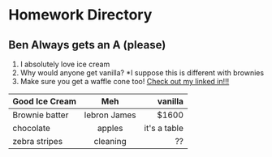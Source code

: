 # Homework Directory
## Ben Always gets an A (please)
1. I absolutely love ice cream
2. Why would anyone get vanilla?
  *I suppose this is different with brownies
3. Make sure you get a waffle cone too!
[Check out my linked in!!!](https://www.linkedin.com/in/benjamin-manning-ab2735b2/)

| Good Ice Cream|   Meh         | vanilla     |
| ------------- |:-------------:| -----------:|
| Brownie batter|lebron James   | $1600       |
| chocolate     | apples        |it's a table |
| zebra stripes | cleaning      |    ??       |



